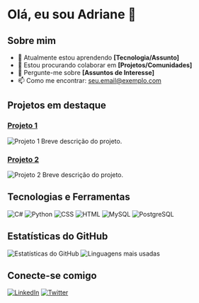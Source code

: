 # Olá, eu sou Adriane 👋


## Sobre mim

- 🌱 Atualmente estou aprendendo **[Tecnologia/Assunto]**
- 👯 Estou procurando colaborar em **[Projetos/Comunidades]**
- 💬 Pergunte-me sobre **[Assuntos de Interesse]**
- 📫 Como me encontrar: [seu.email@exemplo.com](mailto:seu.email@exemplo.com)

## Projetos em destaque

### [Projeto 1](link-para-o-projeto)
![Projeto 1](https://via.placeholder.com/400x200) <!-- Substitua pela URL da imagem do seu projeto -->
Breve descrição do projeto.

### [Projeto 2](link-para-o-projeto)
![Projeto 2](https://via.placeholder.com/400x200) <!-- Substitua pela URL da imagem do seu projeto -->
Breve descrição do projeto.

## Tecnologias e Ferramentas

![C#](https://img.shields.io/badge/C%23-239120?style=for-the-badge&logo=c-sharp&logoColor=white)
![Python](https://img.shields.io/badge/Python-3776AB?style=for-the-badge&logo=python&logoColor=white)
![CSS](https://img.shields.io/badge/CSS-1572B6?style=for-the-badge&logo=css3&logoColor=white)
![HTML](https://img.shields.io/badge/HTML-E34F26?style=for-the-badge&logo=html5&logoColor=white)
![MySQL](https://img.shields.io/badge/MySQL-4479A1?style=for-the-badge&logo=mysql&logoColor=white)
![PostgreSQL](https://img.shields.io/badge/PostgreSQL-336791?style=for-the-badge&logo=postgresql&logoColor=white)

## Estatísticas do GitHub

![Estatísticas do GitHub](https://github-readme-stats.vercel.app/api?username=seu-usuario&show_icons=true&theme=radical)
![Linguagens mais usadas](https://github-readme-stats.vercel.app/api/top-langs/?username=seu-usuario&layout=compact&theme=radical)

## Conecte-se comigo

[![LinkedIn](https://img.shields.io/badge/LinkedIn-0A66C2?style=for-the-badge&logo=linkedin&logoColor=white)](link-para-seu-linkedin)
[![Twitter](https://img.shields.io/badge/Twitter-1DA1F2?style=for-the-badge&logo=twitter&logoColor=white)](link-para-seu-twitter)


